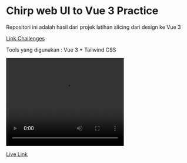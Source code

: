 
# Chirp web UI to Vue 3 Practice

Repositori ini adalah hasil dari projek latihan slicing dari design ke Vue 3

[Link Challenges](https://www.codewell.cc/challenges/chirp-landing-page--60fc1e36a383e41090a3c71c)

 Tools yang digunakan : Vue 3 + Tailwind CSS

<video  width="320"  height="240"  controls>
<source  src="./public/clip.mp4"  type="video/mp4">
</video>


[Live Link](https://willowy-zuccutto-f88e60.netlify.app/)